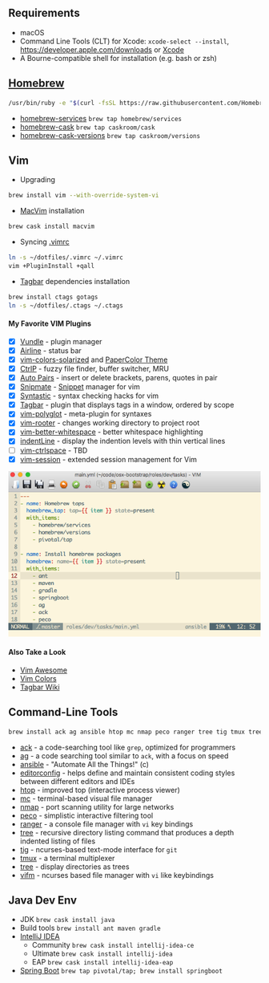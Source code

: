 ## Requirements
* macOS
* Command Line Tools (CLT) for Xcode: `xcode-select --install`, https://developer.apple.com/downloads or [Xcode](https://itunes.apple.com/us/app/xcode/id497799835)
* A Bourne-compatible shell for installation (e.g. bash or zsh)

## [Homebrew](http://brew.sh)
```bash
/usr/bin/ruby -e "$(curl -fsSL https://raw.githubusercontent.com/Homebrew/install/master/install)"
```
* [homebrew-services](https://github.com/Homebrew/homebrew-services#homebrew-services) `brew tap homebrew/services`
* [homebrew-cask](https://github.com/caskroom/homebrew-cask#homebrew-cask) `brew tap caskroom/cask`
* [homebrew-cask-versions](https://github.com/caskroom/homebrew-versions#homebrew-cask-versions) `brew tap caskroom/versions`

## Vim
* Upgrading
```bash
brew install vim --with-override-system-vi
```
* [MacVim](http://macvim-dev.github.io/macvim) installation
```bash
brew cask install macvim
```
* Syncing [.vimrc](https://github.com/drafael/dotfiles/blob/master/.vimrc)
```bash
ln -s ~/dotfiles/.vimrc ~/.vimrc
vim +PluginInstall +qall
```
* [Tagbar](https://github.com/majutsushi/tagbar#tagbar-a-class-outline-viewer-for-vim) dependencies installation
```bash
brew install ctags gotags
ln -s ~/dotfiles/.ctags ~/.ctags
```
#### My Favorite VIM Plugins
  - [x] [Vundle](https://github.com/VundleVim/Vundle.vim#about) - plugin manager
  - [x] [Airline](https://github.com/vim-airline/vim-airline#vim-airline-) - status bar
  - [x] [vim-colors-solarized](https://github.com/altercation/vim-colors-solarized#screenshots) and [PaperColor Theme](https://github.com/nlknguyen/papercolor-theme#screenshots)
  - [x] [CtrlP](https://github.com/ctrlpvim/ctrlp.vim#ctrlpvim) - fuzzy file finder, buffer switcher, MRU
  - [x] [Auto Pairs](https://github.com/jiangmiao/auto-pairs#auto-pairs) - insert or delete brackets, parens, quotes in pair
  - [x] [Snipmate](https://github.com/garbas/vim-snipmate#snipmate) - [Snippet](https://github.com/honza/vim-snippets#snipmate--ultisnip-snippets) manager for vim
  - [x] [Syntastic](https://github.com/vim-syntastic/syntastic) - syntax checking hacks for vim
  - [x] [Tagbar](https://github.com/majutsushi/tagbar#tagbar-a-class-outline-viewer-for-vim) - plugin that displays tags in a window, ordered by scope
  - [x] [vim-polyglot](https://github.com/sheerun/vim-polyglot#vim-polyglot--) - meta-plugin for syntaxes
  - [x] [vim-rooter](https://github.com/airblade/vim-rooter#rooter) - changes working directory to project root
  - [x] [vim-better-whitespace](https://github.com/ntpeters/vim-better-whitespace#vim-better-whitespace-plugin) - better whitespace highlighting
  - [x] [indentLine](https://github.com/Yggdroot/indentLine#indentline) - display the indention levels with thin vertical lines
  - [ ] [vim-ctrlspace](https://github.com/vim-ctrlspace/vim-ctrlspace) - TBD
  - [x] [vim-session](https://github.com/xolox/vim-session#extended-session-management-for-vim) - extended session management for Vim

![macvim](https://github.com/drafael/dotfiles/raw/master/share/macvim.png)

#### Also Take a Look
- [Vim Awesome](http://vimawesome.com/)
- [Vim Colors](http://vimcolors.com/)
- [Tagbar Wiki](https://github.com/majutsushi/tagbar/wiki)

## Command-Line Tools
```bash
brew install ack ag ansible htop mc nmap peco ranger tree tig tmux tree vifm
```
* [ack](http://beyondgrep.com) - a code-searching tool like `grep`, optimized for programmers
* [ag](https://github.com/ggreer/the_silver_searcher) - a code searching tool similar to `ack`, with a focus on speed
* [ansible](https://www.ansible.com/) - "Automate All the Things!" (c)
* [editorconfig](EditorConfig) - helps define and maintain consistent coding styles between different editors and IDEs
* [htop](https://hisham.hm/htop/) - improved top (interactive process viewer)
* [mc](https://midnight-commander.org/) - terminal-based visual file manager
* [nmap](https://nmap.org/) - port scanning utility for large networks
* [peco](https://github.com/peco/peco) - simplistic interactive filtering tool
* [ranger](http://ranger.nongnu.org/) - a console file manager with `vi` key bindings
* [tree](http://mama.indstate.edu/users/ice/tree/) - recursive directory listing command that produces a depth indented listing of files
* [tig](http://jonas.nitro.dk/tig/) - ncurses-based text-mode interface for `git`
* [tmux](http://tmux.github.io) - a terminal multiplexer
* [tree](http://mama.indstate.edu/users/ice/tree/) - display directories as trees
* [vifm](https://github.com/vifm/vifm) - ncurses based file manager with `vi` like keybindings

## Java Dev Env
* JDK `brew cask install java`
* Build tools `brew install ant maven gradle`
* [IntelliJ IDEA](https://www.jetbrains.com/idea/)
  - Community `brew cask install intellij-idea-ce`
  - Ultimate `brew cask install intellij-idea`
  - EAP `brew cask install intellij-idea-eap`
* [Spring Boot](http://docs.spring.io/spring-boot/docs/current/reference/htmlsingle/) `brew tap pivotal/tap; brew install springboot`

